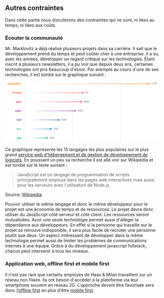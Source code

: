 ## Autres contraintes

Dans cette partie nous discuterons des contraintes qui ne sont, ni liées au temps, ni liées aux coûts. 

### Écouter la communauté

Mr. Marklovitz  a déjà réalisé plusieurs projets dans sa carrière. Il sait que le développement prend du temps et peut coûter cher à une entreprise. Il a su, avec les années, développer un regard critique sur les technologies. Étant inscrit à plusieurs newsletters, il a pu voir que depuis deux ans, certaines technologies ont pris beaucoup d'essor. Par exemple au cours d'une de ses recherches, il est tombé sur le graphique suivant :

![15 langages les plus populaires](../../img/Trendings.png)

Ce graphique représente les 15 langages les plus populaires sur le plus grand  [service web d'hébergement et de gestion de développement de logiciels](https://github.com). En poussant un peu sa recherche il est allé voir sur Wikipédia et est tombé sur le texte suivant :

> JavaScript est un langage de programmation de scripts principalement employé dans les pages web interactives mais aussi pour les serveurs avec l'utilisation de Node.js.

Source: [Wikipedia](https://fr.wikipedia.org/wiki/JavaScript)

Pouvoir utiliser le même langage et donc le même développeur pour le projet est une économie de temps et de ressources. Le projet devra donc utiliser du JavaScript côté serveur et côté client. Les ressources seront mutualisées. Avoir une seule technologie permet aussi d'alléger la dépendance aux développeurs. En effet si la personne qui travaille sur le projet se retrouve indisponible, il sera plus facile de recruter une personne plutôt que deux. Un aspect intéressant de développer dans la même technologie permet aussi de limiter les problèmes de communications internes à une équipe. Grâce à du développement javascript fullstack, chacun peut intervenir à tous les niveaux.

### Application web, offline first et mobile first

Il n'est pas rare que certains employés de Haas & Milan travaillent sur un réseau non filaire. Ils ont besoin d'accéder à la plateforme via leur smartphone souvent en réseau 2G. L'approche devant être favorisée sera donc [l’offline first](https://blog.buddyweb.fr/zoom-sur-le-offline-first-670f151cb81) en plus d'être [mobile first](https://fr.wikipedia.org/wiki/Site_web_adaptatif).

